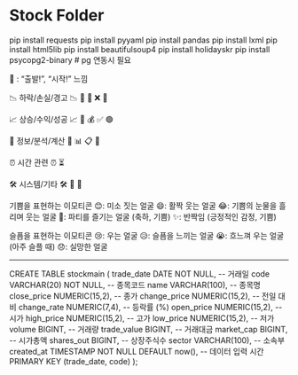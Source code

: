 # Stock Folder
pip install requests
pip install pyyaml
pip install pandas
pip install lxml
pip install html5lib
pip install beautifulsoup4
pip install holidayskr
pip install psycopg2-binary   # pg 연동시 필요

🚀 : “출발!”, “시작!” 느낌

📉 하락/손실/경고
📉 🔻 🚨 ❌ 🛑

📈 상승/수익/성공
📈 🔺 💰 ✅ 🟢

🧠 정보/분석/계산
🧮 📊 📋 🧾

⏰ 시간 관련
⏰ ⏳

🛠️ 시스템/기타
🛠️ 🔄 🧪

기쁨을 표현하는 이모티콘
😊: 미소 짓는 얼굴
😄: 활짝 웃는 얼굴
😂: 기쁨의 눈물을 흘리며 웃는 얼굴
🥳: 파티를 즐기는 얼굴 (축하, 기쁨)
✨: 반짝임 (긍정적인 감정, 기쁨)

슬픔을 표현하는 이모티콘
😢: 우는 얼굴
😥: 슬픔을 느끼는 얼굴
😭: 흐느껴 우는 얼굴 (아주 슬플 때)
😞: 실망한 얼굴

--------------------------------------------------------------------------
CREATE TABLE stockmain (
    trade_date    DATE NOT NULL,        -- 거래일
    code          VARCHAR(20) NOT NULL, -- 종목코드
    name          VARCHAR(100),         -- 종목명
    close_price   NUMERIC(15,2),        -- 종가
    change_price  NUMERIC(15,2),        -- 전일 대비
    change_rate   NUMERIC(7,4),         -- 등락률 (%)
    open_price    NUMERIC(15,2),        -- 시가
    high_price    NUMERIC(15,2),        -- 고가
    low_price     NUMERIC(15,2),        -- 저가
    volume        BIGINT,               -- 거래량
    trade_value   BIGINT,               -- 거래대금
    market_cap    BIGINT,               -- 시가총액
    shares_out    BIGINT,               -- 상장주식수
    sector        VARCHAR(100),          -- 소속부
    created_at    TIMESTAMP NOT NULL DEFAULT now(), -- 데이터 입력 시간
    PRIMARY KEY (trade_date, code)
);
